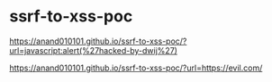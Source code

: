 # ssrf-to-xss-poc

https://anand010101.github.io/ssrf-to-xss-poc/?url=javascript:alert(%27hacked-by-dwij%27)

https://anand010101.github.io/ssrf-to-xss-poc/?url=https://evil.com/
